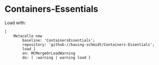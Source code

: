 # Containers-Essentials

Load with:

```smalltalk
[ 
	Metacello new
		baseline: 'ContainersEssentials';
		repository: 'github://bauing-schmidt/Containers-Essentials';
		load ]
		on: MCMergeOrLoadWarning
		do: [ :warning | warning load ]
```
